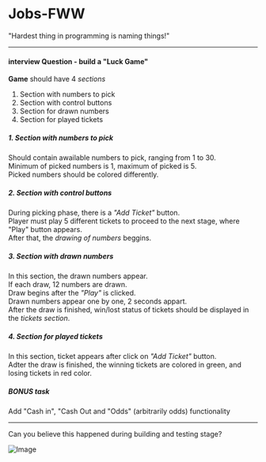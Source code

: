 # Jobs-FWW
"Hardest thing in programming is naming things!"
___

#### interview Question - build a "Luck Game"

**Game** should have 4 *sections*

1. Section with numbers to pick
2. Section with control buttons
3. Section for drawn numbers
4. Section for played tickets

##### **1. Section** with numbers to pick
Should contain awailable numbers to pick, ranging from 1 to 30.     
Minimum of picked numbers is 1, maximum of picked is 5.     
Picked numbers should be colored differently.

##### **2. Section** with control buttons
During picking phase, there is a *"Add Ticket"* button.         
Player must play 5 different tickets to proceed to the next stage, where "Play" button appears.      
After that, the *drawing of numbers* beggins.

##### **3. Section** with drawn numbers
In this section, the drawn numbers appear.     
If each draw, 12 numbers are drawn.     
Draw begins after the *"Play"* is clicked.    
Drawn numbers appear one by one, 2 seconds appart.     
After the draw is finished, win/lost status of tickets should be displayed in the *tickets section*.

##### **4. Section** for played tickets
In this section, ticket appears after click on *"Add Ticket"* button.     
Adter the draw is finished, the winning tickets are colored in green, and losing tickets in red color.

##### BONUS task
Add "Cash in", "Cash Out and "Odds" (arbitrarily odds) functionality
___

Can you believe this happened during building and testing stage?

![Image](https://raw.githubusercontent.com/SinisaVukmirovic/Jobs-FWW/master/can-you-believe.jpg)



